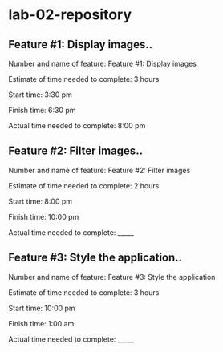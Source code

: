 # lab-02-repository

## Feature #1: Display images..

Number and name of feature: Feature #1: Display images

Estimate of time needed to complete: 3 hours

Start time: 3:30 pm

Finish time: 6:30 pm

Actual time needed to complete: 8:00 pm
## Feature #2: Filter images..

Number and name of feature: Feature #2: Filter images

Estimate of time needed to complete: 2 hours

Start time: 8:00 pm

Finish time: 10:00 pm

Actual time needed to complete: _____

## Feature #3: Style the application..

Number and name of feature: Feature #3: Style the application

Estimate of time needed to complete: 3 hours

Start time: 10:00 pm

Finish time: 1:00 am

Actual time needed to complete: _____